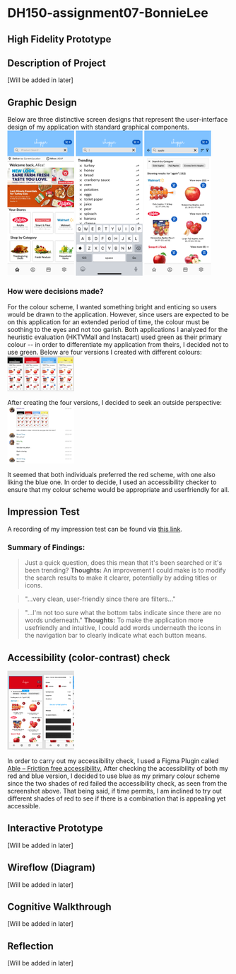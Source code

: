 # DH150-assignment07-BonnieLee

## High Fidelity Prototype

## Description of Project
[Will be added in later]

## Graphic Design
Below are three distinctive screen designs that represent the user-interface design of my application with standard graphical components.
<img src="./[Dh 150] Home.png" width="30%" height="30%"> <img src="./[DH 150] Search.png" width="30%" height="30%"> <img src="./[DH 150] Search Results.png" width="30%" height="30%">

### How were decisions made?
For the colour scheme, I wanted something bright and enticing so users would be drawn to the application. However, since users are expected to be on this application for an extended period of time, the colour must be soothing to the eyes and not too garish. Both applications I analyzed for the heuristic evaluation (HKTVMall and Instacart) used green as their primary colour -- in order to differentiate my application from theirs, I decided not to use green. Below are four versions I created with different colours:
<img src="./[DH 150] Colour Schemes.png" width="30%" height="30%">

After creating the four versions, I decided to seek an outside perspective:
<img src="./[DH 150] Colour Scheme Choices.png" width="30%" height="30%">

It seemed that both individuals preferred the red scheme, with one also liking the blue one. In order to decide, I used an accessibility checker to ensure that my colour scheme would be appropriate and userfriendly for all. 

## Impression Test
A recording of my impression test can be found via [this link](https://ucla.zoom.us/rec/share/FX4nrKDGZLgw9HKdIQ8qdstnCoYvijj5PFMT14YM5lNIzzxjb0eZ0Cg8nQenkr2N.nLYpfTeXemBUdqEJ?startTime=1606240971000).

### Summary of Findings:
> Just a quick question, does this mean that it's been searched or it's been trending?
**Thoughts:** An improvement I could make is to modify the search results to make it clearer, potentially by adding titles or icons.

> "...very clean, user-friendly since there are filters..."

>"...I'm not too sure what the bottom tabs indicate since there are no words underneath."
**Thoughts:** To make the application more usefriendly and intuitive, I could add words underneath the icons in the navigation bar to clearly indicate what each button means.

## Accessibility (color-contrast) check
<img src="./[DH 150] Accessibility:Red.png" width="30%" height="30%"> 

In order to carry out my accessibility check, I used a Figma Plugin called [Able – Friction free accessibility.](https://www.figma.com/community/plugin/734693888346260052/Able-%E2%80%93-Friction-free-accessibility) After checking the accessibility of both my red and blue version, I decided to use blue as my primary colour scheme since the two shades of red failed the accessibility check, as seen from the screenshot above. That being said, if time permits, I am inclined to try out different shades of red to see if there is a combination that is appealing yet accessible.

## Interactive Prototype
[Will be added in later]

## Wireflow (Diagram)
[Will be added in later]

## Cognitive Walkthrough
[Will be added in later]

## Reflection
[Will be added in later]
